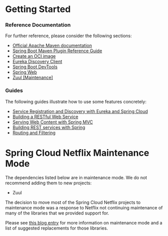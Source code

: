 # Getting Started

### Reference Documentation

For further reference, please consider the following sections:

* [Official Apache Maven documentation](https://maven.apache.org/guides/index.html)
* [Spring Boot Maven Plugin Reference Guide](https://docs.spring.io/spring-boot/docs/2.3.10.RELEASE/maven-plugin/reference/html/)
* [Create an OCI image](https://docs.spring.io/spring-boot/docs/2.3.10.RELEASE/maven-plugin/reference/html/#build-image)
* [Eureka Discovery Client](https://docs.spring.io/spring-cloud-netflix/docs/current/reference/html/#service-discovery-eureka-clients)
* [Spring Boot DevTools](https://docs.spring.io/spring-boot/docs/2.4.5/reference/htmlsingle/#using-boot-devtools)
* [Spring Web](https://docs.spring.io/spring-boot/docs/2.4.5/reference/htmlsingle/#boot-features-developing-web-applications)
* [Zuul [Maintenance]](https://docs.spring.io/spring-cloud-netflix/docs/2.2.x/reference/html/#router-and-filter-zuul)

### Guides

The following guides illustrate how to use some features concretely:

* [Service Registration and Discovery with Eureka and Spring Cloud](https://spring.io/guides/gs/service-registration-and-discovery/)
* [Building a RESTful Web Service](https://spring.io/guides/gs/rest-service/)
* [Serving Web Content with Spring MVC](https://spring.io/guides/gs/serving-web-content/)
* [Building REST services with Spring](https://spring.io/guides/tutorials/bookmarks/)
* [Routing and Filtering](https://spring.io/guides/gs/routing-and-filtering/)

# Spring Cloud Netflix Maintenance Mode

The dependencies listed below are in maintenance mode. We do not recommend adding them to new projects:

* Zuul

The decision to move most of the Spring Cloud Netflix projects to maintenance mode was a response to Netflix not
continuing maintenance of many of the libraries that we provided support for.

Please
see [this blog entry](https://spring.io/blog/2018/12/12/spring-cloud-greenwich-rc1-available-now#spring-cloud-netflix-projects-entering-maintenance-mode)
for more information on maintenance mode and a list of suggested replacements for those libraries.
